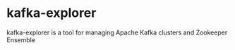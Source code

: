 # kafka-explorer
kafka-explorer is a tool for managing Apache Kafka clusters and Zookeeper Ensemble
